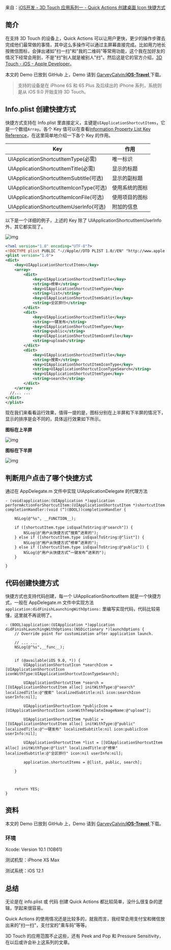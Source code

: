 来自：[iOS开发 - 3D Touch 应用系列一 - Quick Actions 创建桌面 Icon 快捷方式](https://www.cnblogs.com/GarveyCalvin/p/3d-touch-series-quick-action.html)



## 简介

在支持 3D Touch 的设备上，Quick Actions  可以让用户更快，更少的操作步骤去完成他们最常做的事情，其中这么多操作可以通过主屏幕直接完成。比如用力地长按微信图标，会弹出诸如"扫一扫"和"我的二维码"等常用功能，这个我在加好友的情况下经常会用到，不是"扫"别人就是被别人"扫"。然后这是它的官方介绍，[3D Touch - iOS - Apple Developer](https://developer.apple.com/ios/3d-touch/)。

本文的 Demo 已放到 GitHub 上，Demo 请到 [GarveyCalvin/**iOS-Travel** ](https://github.com/GarveyCalvin/iOS-Travel/tree/master/3D-Touch) 下载。

> 支持的设备是在 iPhone 6S 和 6S Plus 及后续出的 iPhone 系列，系统则是从 iOS 9.0 开始支持 3D Touch。

## Info.plist 创建快捷方式

快捷方式支持在 Info.plist 里直接定义，主键是`UIApplicationShortcutItems`，它是一个数组`Array`。各个 Key 值可以在查看[Information Property List Key Reference](https://developer.apple.com/library/archive/documentation/General/Reference/InfoPlistKeyReference/Articles/iPhoneOSKeys.html#//apple_ref/doc/uid/TP40009252-SW36)，在这里简单地介绍一下各个 Key 的作用。

| Key                                     | 作用           |
| --------------------------------------- | -------------- |
| UIApplicationShortcutItemType(必需)     | 唯一标识       |
| UIApplicationShortcutItemTitle(必需)    | 显示的标题     |
| UIApplicationShortcutItemSubtitle(可选) | 显示的副标题   |
| UIApplicationShortcutItemIconType(可选) | 使用系统的图标 |
| UIApplicationShortcutItemIconFile(可选) | 使用项目的图标 |
| UIApplicationShortcutItemUserInfo(可选) | 附加的信息     |

以下是一个详细的例子，上述的 Key 除了 UIApplicationShortcutItemUserInfo 外，其它都实现了。

![img](https://img2018.cnblogs.com/blog/684349/201905/684349-20190529111909586-1639993595.png)



```xml
<?xml version="1.0" encoding="UTF-8"?>
<!DOCTYPE plist PUBLIC "-//Apple//DTD PLIST 1.0//EN" "http://www.apple.com/DTDs/PropertyList-1.0.dtd">
<plist version="1.0">
<dict>
	<key>UIApplicationShortcutItems</key>
	<array>
		<dict>
			<key>UIApplicationShortcutItemTitle</key>
			<string>榜单</string>
			<key>UIApplicationShortcutItemType</key>
			<string>list</string>
			<key>UIApplicationShortcutItemSubtitle</key>
			<string>全区排行</string>
		</dict>
        <dict>
            <key>UIApplicationShortcutItemTitle</key>
            <string>一键发布</string>
            <key>UIApplicationShortcutItemType</key>
            <string>public</string>
            <key>UIApplicationShortcutItemIconFile</key>
            <string>upload</string>
        </dict>
        <dict>
            <key>UIApplicationShortcutItemTitle</key>
            <string>搜索</string>
            <key>UIApplicationShortcutItemIconType</key>
            <string>UIApplicationShortcutIconTypeSearch</string>
            <key>UIApplicationShortcutItemType</key>
            <string>search</string>
        </dict>
	</array>
  //... ...
</dict>
</plist>
```





现在我们来看看运行效果，值得一提的是，图标分别在上半屏和下半屏的情况下，显示的排序是会不同的，具体运行效果如下所示。

**图标在上半屏**

![img](https://img2018.cnblogs.com/blog/684349/201905/684349-20190529112031271-1904529202.png)

**图标在下半屏**

![img](https://img2018.cnblogs.com/blog/684349/201905/684349-20190529112040593-1863443580.png)

## 判断用户点击了哪个快捷方式

通过在 AppDelegate.m 文件中实现 UIApplicationDelegate 的代理方法

```objc
- (void)application:(UIApplication *)application performActionForShortcutItem:(UIApplicationShortcutItem *)shortcutItem completionHandler:(void (^)(BOOL))completionHandler {
    
    NSLog(@"%s", __FUNCTION__);
    
    if ([shortcutItem.type isEqualToString:@"search"]) {
        NSLog(@"用户从快捷方式“搜索”进来的");
    } else if ([shortcutItem.type isEqualToString:@"list"]) {
        NSLog(@"用户从快捷方式“榜单”进来的");
    } else if ([shortcutItem.type isEqualToString:@"public"]) {
        NSLog(@"用户从快捷方式“一键发布”进来的");
    }
    
}
```

## 代码创建快捷方式

快捷方式也支持代码创建，每一个 UIApplicationShortcutItem 就是一个快捷方式，一般在 AppDelegate.m 文件中实现方法 `application:didFinishLaunchingWithOptions:` 里编写实现代码，代码比较易懂，这里就不再说明了。

```objc
- (BOOL)application:(UIApplication *)application didFinishLaunchingWithOptions:(NSDictionary *)launchOptions {
    // Override point for customization after application launch.
    
    // ... ...
    NSLog(@"%s",__func__);
    
    
    if (@available(iOS 9.0, *)) {
        UIApplicationShortcutIcon *searchIcon = [UIApplicationShortcutIcon iconWithType:UIApplicationShortcutIconTypeSearch];
        
        UIApplicationShortcutItem *search = [[UIApplicationShortcutItem alloc] initWithType:@"search" localizedTitle:@"搜索" localizedSubtitle:nil icon:searchIcon userInfo:nil];
        
        UIApplicationShortcutIcon *publicIcon = [UIApplicationShortcutIcon iconWithTemplateImageName:@"upload"];
        
        UIApplicationShortcutItem *public = [[UIApplicationShortcutItem alloc] initWithType:@"public" localizedTitle:@"一键发布" localizedSubtitle:nil icon:publicIcon userInfo:nil];
        
        UIApplicationShortcutItem *list = [[UIApplicationShortcutItem alloc] initWithType:@"list" localizedTitle:@"榜单" localizedSubtitle:@"全区排行" icon:nil userInfo:nil];
        
        application.shortcutItems = @[list, public, search];
        
    }
    
    
    
    return YES;
}
```

## 资料

本文的 Demo 已放到 GitHub 上，Demo 请到 [GarveyCalvin/**iOS-Travel** ](https://github.com/GarveyCalvin/iOS-Travel/tree/master/3D-Touch) 下载。

### 环境

Xcode: Version 10.1 (10B61)

测试机型：iPhone XS Max

测试系统：iOS 12.1

## 总结

无论是在 info.plist 或 代码 创建 Quick Actions 都比较简单，没什么很复杂的逻辑，学起来很容易。

Quick Actions 的使用情况还是比较多的，就我而言，我经常会用支付宝和微信放出来的"扫一扫"，支付宝的"乘车码"等等。

3D Touch 的应用范围不止这些，还有 Peek and Pop 和 Pressure Sensitivity，在以后或许会补上这系列的文章。